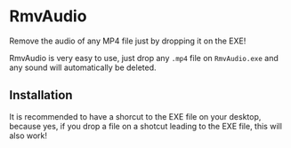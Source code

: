 # RmvAudio
Remove the audio of any MP4 file just by dropping it on the EXE!

RmvAudio is very easy to use, just drop any `.mp4` file on `RmvAudio.exe` and any sound will automatically be deleted.

## Installation
It is recommended to have a shorcut to the EXE file on your desktop, because yes, if you drop a file on a shotcut leading to the EXE file, this will also work!
